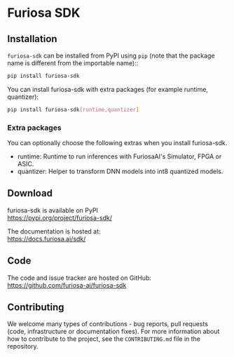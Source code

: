 
# Furiosa SDK

## Installation
`furiosa-sdk` can be installed from PyPI using `pip` (note that the package name is
different from the importable name)::

```sh
pip install furiosa-sdk
```

You can install furiosa-sdk with extra packages (for example runtime, quantizer):
```sh
pip install furiosa-sdk[runtime,quantizer]
```

### Extra packages
You can optionally choose the following extras when you install furiosa-sdk.
* runtime: Runtime to run inferences with FuriosaAI's Simulator, FPGA or ASIC.
* quantizer: Helper to transform DNN models into int8 quantized models.

## Download
furiosa-sdk is available on PyPI\
https://pypi.org/project/furiosa-sdk/

The documentation is hosted at:\
https://docs.furiosa.ai/sdk/

## Code
The code and issue tracker are hosted on GitHub:\
https://github.com/furiosa-ai/furiosa-sdk

## Contributing

We welcome many types of contributions - bug reports, pull requests (code, infrastructure or documentation fixes). For more information about how to contribute to the project, see the ``CONTRIBUTING.md`` file in the repository.

